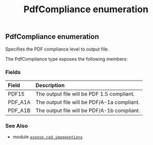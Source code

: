 ﻿---
title: PdfCompliance enumeration
second_title: Aspose.CAD for Python via .NET API References
description: 
type: docs
weight: 490
url: /python-net/aspose.cad.imageoptions/pdfcompliance/
is_root: false
---

## PdfCompliance enumeration

Specifies the PDF compliance level to output file.



The PdfCompliance type exposes the following members:

### Fields
| Field | Description |
| :- | :- |
| PDF15 | The output file will be PDF 1.5 compliant. |
| PDF_A1A | The output file will be PDF/A-1a compliant. |
| PDF_A1B | The output file will be PDF/A-1b compliant. |



### See Also
* module [`aspose.cad.imageoptions`](..)
